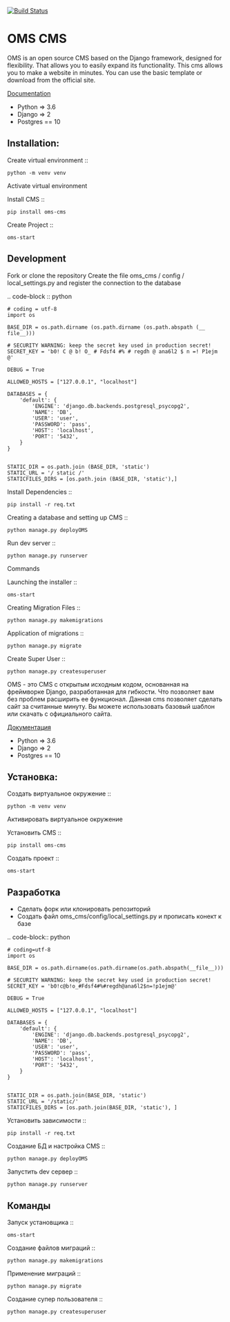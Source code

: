 [![Build Status](https://travis-ci.org/DJWOMS/oms_cms.svg?branch=master)](https://travis-ci.org/DJWOMS/oms_cms)

OMS CMS
=======

OMS is an open source CMS based on the Django framework, designed for flexibility. 
That allows you to easily expand its functionality. This cms allows you to make a website in minutes. 
You can use the basic template or download from the official site.

[Documentation](https://oms-cms.readthedocs.io/ru/latest/)

- Python => 3.6
- Django => 2
- Postgres == 10

Installation:
-------------

Create virtual environment ::

    python -m venv venv
    
Activate virtual environment

Install CMS ::

    pip install oms-cms
    
Create Project ::

    oms-start
    
Development
-----------

Fork or clone the repository
Create the file oms_cms / config / local_settings.py and register the connection to the database

.. code-block :: python

    # coding = utf-8
    import os
    
    BASE_DIR = os.path.dirname (os.path.dirname (os.path.abspath (__ file__)))
    
    # SECURITY WARNING: keep the secret key used in production secret!
    SECRET_KEY = 'b0! C @ b! O_ # Fdsf4 #% # regdh @ ana6l2 $ n =! P1ejm @'
    
    DEBUG = True
    
    ALLOWED_HOSTS = ["127.0.0.1", "localhost"]
    
    DATABASES = {
        'default': {
            'ENGINE': 'django.db.backends.postgresql_psycopg2',
            'NAME': 'DB',
            'USER': 'user',
            'PASSWORD': 'pass',
            'HOST': 'localhost',
            'PORT': '5432',
        }
    }


    STATIC_DIR = os.path.join (BASE_DIR, 'static')
    STATIC_URL = '/ static /'
    STATICFILES_DIRS = [os.path.join (BASE_DIR, 'static'),]
    
Install Dependencies ::

    pip install -r req.txt
    
Creating a database and setting up CMS ::

    python manage.py deployOMS
    
Run dev server ::

    python manage.py runserver
    
Commands

Launching the installer ::

    oms-start
    
Creating Migration Files ::

    python manage.py makemigrations
    
Application of migrations ::

    python manage.py migrate
    
Create Super User ::

    python manage.py createsuperuser


OMS - это CMS с открытым исходным кодом, основанная на фреймворке Django, разработанная для гибкости.
Что позволяет вам без проблем расширить ее функционал. 
Данная cms позволяет сделать сайт за считанные минуту. Вы можете использовать базовый шаблон или скачать с официального сайта.


[Документация](https://oms-cms.readthedocs.io/ru/latest/)
 
- Python => 3.6
- Django => 2
- Postgres == 10

Установка:
----------

Создать виртуальное окружение ::

    python -m venv venv
    
Активировать виртуальное окружение

Установить CMS ::

    pip install oms-cms
    
Создать проект ::
    
    oms-start


Разработка
----------

- Сделать форк или клонировать репозиторий
- Создать файл oms_cms/config/local_settings.py и прописать конект к базе

.. code-block:: python

    # coding=utf-8
    import os
    
    BASE_DIR = os.path.dirname(os.path.dirname(os.path.abspath(__file__)))
    
    # SECURITY WARNING: keep the secret key used in production secret!
    SECRET_KEY = 'b0!c@b!o_#Fdsf4#%#regdh@ana6l2$n=!p1ejm@'
    
    DEBUG = True
    
    ALLOWED_HOSTS = ["127.0.0.1", "localhost"]
    
    DATABASES = {
        'default': {
            'ENGINE': 'django.db.backends.postgresql_psycopg2',
            'NAME': 'DB',
            'USER': 'user',
            'PASSWORD': 'pass',
            'HOST': 'localhost',
            'PORT': '5432',
        }
    }
    
    
    STATIC_DIR = os.path.join(BASE_DIR, 'static')
    STATIC_URL = '/static/'
    STATICFILES_DIRS = [os.path.join(BASE_DIR, 'static'), ]


Установить зависимости ::

    pip install -r req.txt
    
Создание БД и настройка CMS ::

    python manage.py deployOMS
    
Запустить dev сервер ::

    python manage.py runserver


Команды
--------
Запуск установщика ::

    oms-start
    
Создание файлов миграций ::

    python manage.py makemigrations
    
Применение миграций ::

    python manage.py migrate

Создание супер пользователя ::

    python manage.py createsuperuser



